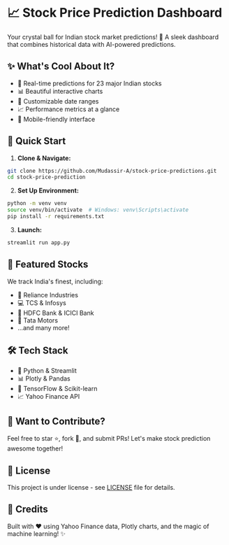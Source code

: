 # 📈 Stock Price Prediction Dashboard

Your crystal ball for Indian stock market predictions! 🔮 A sleek dashboard that combines historical data with AI-powered predictions.

## ✨ What's Cool About It?

- 🎯 Real-time predictions for 23 major Indian stocks
- 📊 Beautiful interactive charts
- 📅 Customizable date ranges
- 📈 Performance metrics at a glance
- 📱 Mobile-friendly interface

## 🚀 Quick Start

1. **Clone & Navigate:**
```bash
git clone https://github.com/Mudassir-A/stock-price-predictions.git
cd stock-price-prediction
```

2. **Set Up Environment:**
```bash
python -m venv venv
source venv/bin/activate  # Windows: venv\Scripts\activate
pip install -r requirements.txt
```

3. **Launch:**
```bash
streamlit run app.py
```

## 💎 Featured Stocks

We track India's finest, including:
- 🏢 Reliance Industries
- 💻 TCS & Infosys
- 🏦 HDFC Bank & ICICI Bank
- 🚗 Tata Motors
- ...and many more!

## 🛠️ Tech Stack

- 🐍 Python & Streamlit
- 📊 Plotly & Pandas
- 🤖 TensorFlow & Scikit-learn
- 📈 Yahoo Finance API

## 🤝 Want to Contribute?

Feel free to star ⭐, fork 🍴, and submit PRs! Let's make stock prediction awesome together!

## 📝 License

This project is under license - see [LICENSE](./LICENSE) file for details.

## 🙏 Credits

Built with ❤️ using Yahoo Finance data, Plotly charts, and the magic of machine learning! ✨
